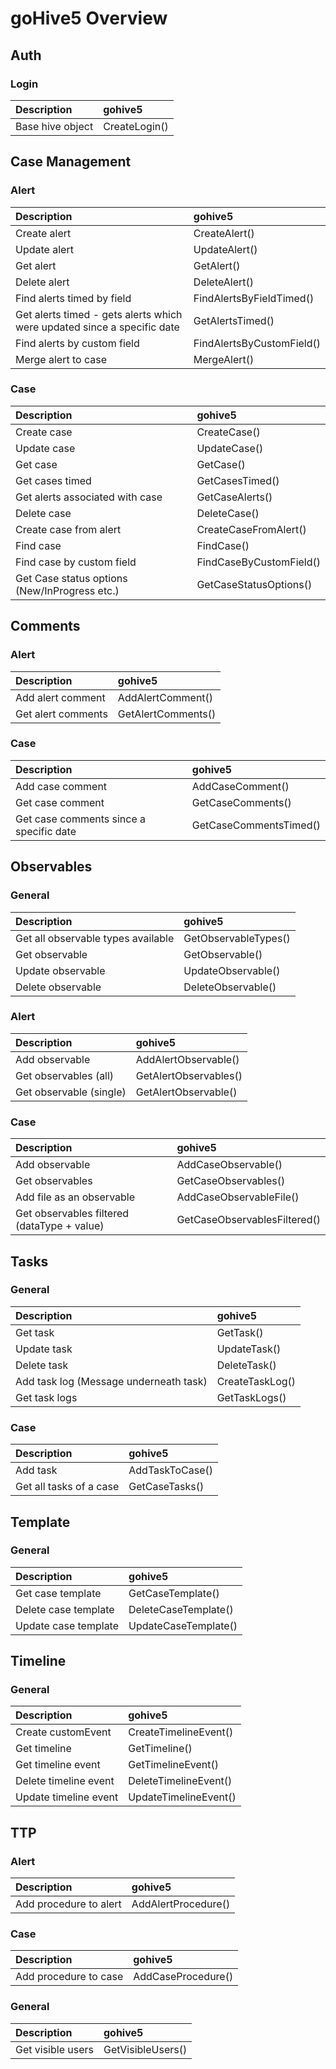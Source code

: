 # goHive5 Overview

## Auth
### Login
| Description | gohive5
|:---|:---|
| Base hive object | CreateLogin()


## Case Management

### Alert
| Description | gohive5  |
|:---|:---|
| Create alert | CreateAlert() |
| Update alert | UpdateAlert() |
| Get alert | GetAlert() |
| Delete alert | DeleteAlert() |
| Find alerts timed by field | FindAlertsByFieldTimed() |
| Get alerts timed - gets alerts which were updated since a specific date | GetAlertsTimed() |
| Find alerts by custom field | FindAlertsByCustomField() |
| Merge alert to case | MergeAlert() |

### Case
| Description | gohive5  |
|:---|:---|
| Create case | CreateCase()  |
| Update case | UpdateCase() |
| Get case | GetCase() |
| Get cases timed | GetCasesTimed() |
| Get alerts associated with case | GetCaseAlerts()|
| Delete case | DeleteCase()  |
| Create case from alert | CreateCaseFromAlert() |
| Find case | FindCase() | 
| Find case by custom field | FindCaseByCustomField() | 
| Get Case status options (New/InProgress etc.) | GetCaseStatusOptions()|

## Comments

### Alert
| Description | gohive5  |
|:---|:---|
| Add alert comment | AddAlertComment() |
| Get alert comments | GetAlertComments() |

### Case
| Description | gohive5  |
|:---|:---|
| Add case comment | AddCaseComment() |
| Get case comment | GetCaseComments() |
| Get case comments since a specific date | GetCaseCommentsTimed() |


## Observables

### General
| Description | gohive5  |
|:---|:---|
| Get all observable types available | GetObservableTypes()|
| Get observable | GetObservable() |
| Update observable | UpdateObservable() |
| Delete observable | DeleteObservable() |


### Alert
| Description | gohive5  |
|:---|:---|
| Add observable | AddAlertObservable() |
| Get observables (all) | GetAlertObservables() |
| Get observable (single) | GetAlertObservable() |

### Case
| Description | gohive5  |
|:---|:---|
| Add observable | AddCaseObservable() |
| Get observables | GetCaseObservables() |
| Add file as an observable | AddCaseObservableFile() |
| Get observables filtered (dataType + value) | GetCaseObservablesFiltered() |

## Tasks

### General
| Description | gohive5  |
|:---|:---|
| Get task | GetTask() |
| Update task | UpdateTask() |
| Delete task | DeleteTask() |
| Add task log (Message underneath task) | CreateTaskLog() |
| Get task logs | GetTaskLogs() |

### Case
| Description | gohive5  |
|:---|:---|
| Add task | AddTaskToCase() |
| Get all tasks of a case | GetCaseTasks()|

## Template

### General
| Description | gohive5  |
|:---|:---|
| Get case template | GetCaseTemplate() |
| Delete case template | DeleteCaseTemplate() |
| Update case template | UpdateCaseTemplate() |

## Timeline

### General
| Description | gohive5  |
|:---|:---|
| Create customEvent | CreateTimelineEvent() |
| Get timeline | GetTimeline() |
| Get timeline event | GetTimelineEvent() |
| Delete timeline event | DeleteTimelineEvent() |
| Update timeline event | UpdateTimelineEvent()|

## TTP

### Alert
| Description | gohive5  |
|:---|:---|
| Add procedure to alert| AddAlertProcedure() |

### Case
| Description | gohive5  |
|:---|:---|
| Add procedure to case| AddCaseProcedure() |

### General
| Description | gohive5  |
|:---|:---|
| Get visible users | GetVisibleUsers() |
